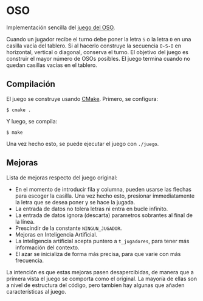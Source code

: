 # OSO

Implementación sencilla del [juego del OSO](https://es.wikipedia.org/wiki/Oso_%28juego%29).

Cuando un jugador recibe el turno debe poner la letra `S` o la letra `O` en una casilla vacía del tablero. Si al hacerlo construye la secuencia `O-S-O` en horizontal, vertical o diagonal, conserva el turno. El objetivo del juego es construir el mayor número de OSOs posibles. El juego termina cuando no quedan casillas vacías en el tablero.

## Compilación

El juego se construye usando [CMake](http://cmake.org). Primero, se configura:

    $ cmake .

Y luego, se compila:

    $ make

Una vez hecho esto, se puede ejecutar el juego con `./juego`.

## Mejoras

Lista de mejoras respecto del juego original:

 - En el momento de introducir fila y columna, pueden usarse las flechas para escoger la casilla.
   Una vez hecho esto, presionar immediatamente la letra que se desea poner y se hace la jugada.
 - La entrada de datos no tolera letras ni entra en bucle infinito.
 - La entrada de datos ignora (descarta) parametros sobrantes al final de la línea.
 - Prescindir de la constante `NINGUN_JUGADOR`.
 - Mejoras en Inteligencia Artificial.
 - La inteligencia artificial acepta puntero a `t_jugadores`, para tener más información del contexto.
 - El azar se inicializa de forma más precisa, para que varie con más frecuencia.

La intención es que estas mejoras pasen desapercibidas, de manera que a primera vista el juego se comporta como el original.
La mayoría de ellas son a nivel de estructura del código, pero tambien hay algunas que añaden características al juego.
